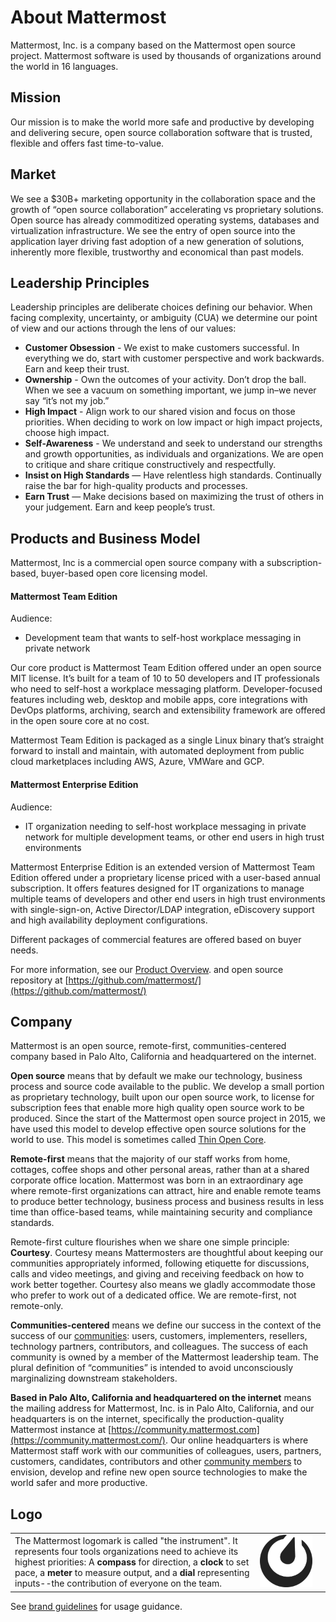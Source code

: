 # About Mattermost

Mattermost, Inc. is a company based on the Mattermost open source project. Mattermost software is used by thousands of organizations around the world in 16 languages.

## Mission

Our mission is to make the world more safe and productive by developing and delivering secure, open source collaboration software that is trusted, flexible and offers fast time-to-value.

## Market

We see a $30B+ marketing opportunity in the collaboration space and the growth of “open source collaboration” accelerating vs proprietary solutions. Open source has already commoditized operating systems, databases and virtualization infrastructure. We see the entry of open source into the application layer driving fast adoption of a new generation of solutions, inherently more flexible, trustworthy and economical than past models. 

## Leadership Principles

Leadership principles are deliberate choices defining our behavior. When facing complexity, uncertainty, or ambiguity \(CUA\) we determine our point of view and our actions through the lens of our values:

* **Customer Obsession** - We exist to make customers successful. In everything we do, start with customer perspective and work backwards. Earn and keep their trust.
* **Ownership** - Own the outcomes of your activity. Don’t drop the ball. When we see a vacuum on something important, we jump in–we never say “it’s not my job.”
* **High Impact** - Align work to our shared vision and focus on those priorities. When deciding to work on low impact or high impact projects, choose high impact.
* **Self-Awareness** - We understand and seek to understand our strengths and growth opportunities, as individuals and organizations. We are open to critique and share critique constructively and respectfully.
* **Insist on High Standards** — Have relentless high standards. Continually raise the bar for high-quality products and processes.
* **Earn Trust** — Make decisions based on maximizing the trust of others in your judgement. Earn and keep people’s trust.

## Products and Business Model

Mattermost, Inc is a commercial open source company with a subscription-based, buyer-based open core licensing model.

#### Mattermost Team Edition

Audience:

* Development team that wants to self-host workplace messaging in private network

Our core product is Mattermost Team Edition offered under an open source MIT license. It’s built for a team of 10 to 50 developers and IT professionals who need to self-host a workplace messaging platform. Developer-focused features including web, desktop and mobile apps, core integrations with DevOps platforms, archiving, search and extensibility framework are offered in the open soure core at no cost.

Mattermost Team Edition is packaged as a single Linux binary that’s straight forward to install and maintain, with automated deployment from public cloud marketplaces including AWS, Azure, VMWare and GCP.

#### Mattermost Enterprise Edition

Audience:

* IT organization needing to self-host workplace messaging in private network for multiple development teams, or other end users in high trust environments

Mattermost Enterprise Edition is an extended version of Mattermost Team Edition offered under a proprietary license priced with a user-based annual subscription. It offers features designed for IT organizations to manage multiple teams of developers and other end users in high trust environments with single-sign-on, Active Director/LDAP integration, eDiscovery support and high availability deployment configurations.

Different packages of commercial features are offered based on buyer needs.

For more information, see our [Product Overview](https://docs.mattermost.com/overview/product.html). and open source repository at [https://github.com/mattermost/](https://github.com/mattermost/)

## Company

Mattermost is an open source, remote-first, communities-centered company based in Palo Alto, California and headquartered on the internet.

**Open source** means that by default we make our technology, business process and source code available to the public. We develop a small portion as proprietary technology, built upon our open source work, to license for subscription fees that enable more high quality open source work to be produced. Since the start of the Mattermost open source project in 2015, we have used this model to develop effective open source solutions for the world to use. This model is sometimes called [Thin Open Core](https://medium.com/open-consensus/2-open-core-definition-examples-tradeoffs-e4d0c044da7c).

**Remote-first** means that the majority of our staff works from home, cottages, coffee shops and other personal areas, rather than at a shared corporate office location. Mattermost was born in an extraordinary age where remote-first organizations can attract, hire and enable remote teams to produce better technology, business process and business results in less time than office-based teams, while maintaining security and compliance standards.

Remote-first culture flourishes when we share one simple principle: **Courtesy**. Courtesy means Mattermosters are thoughtful about keeping our communities appropriately informed, following etiquette for discussions, calls and video meetings, and giving and receiving feedback on how to work better together. Courtesy also means we gladly accommodate those who prefer to work out of a dedicated office. We are remote-first, not remote-only.

**Communities-centered** means we define our success in the context of the success of our [communities](https://docs.mattermost.com/process/community-overview.html): users, customers, implementers, resellers, technology partners, contributors, and colleagues. The success of each community is owned by a member of the Mattermost leadership team. The plural definition of “communities” is intended to avoid unconsciously marginalizing downstream stakeholders.

**Based in Palo Alto, California and headquartered on the internet** means the mailing address for Mattermost, Inc. is in Palo Alto, California, and our headquarters is on the internet, specifically the production-quality Mattermost instance at [https://community.mattermost.com](https://community.mattermost.com/). Our online headquarters is where Mattermost staff work with our communities of colleagues, users, partners, customers, candidates, contributors and other [community members](https://docs.mattermost.com/process/community-overview.html) to envision, develop and refine new open source technologies to make the world safer and more productive.

## Logo



|  |  |  |
| :--- | :--- | :--- |
| The Mattermost logomark is called "the instrument".   It represents four tools organizations need to achieve its highest priorities:   A **compass** for direction, a **clock** to set pace, a **meter** to measure output, and a **dial** representing inputs--the contribution of everyone on the team.  | ![](../../.gitbook/assets/image%20%2810%29.png) |  |

See [brand guidelines](https://mattermost.org/brand-guidelines/) for usage guidance. 

